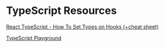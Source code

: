 # TypeScript Resources



[React TypeScript - How To Set Types on Hooks (+cheat sheet)](https://dev.to/ibrahima92/react-typescript-how-to-set-types-on-hooks-cheat-sheet-gll)

[TypeScript Playground](https://www.typescriptlang.org/play?target=1&ts=4.0.2#code/FASwdgLgpgTgZgQwMZQAQAkEGcCiBbBEAG1QG9hVUwE8oAuVLCGcAcwG4LUoDiGmWYDsAC+wYEiLYsqAAoIYNWTAD2ABwDCKyMgioQeNUR5RIMzLl4lylJNoEBXJBBUwAFGocAjIiCRUaekZmNgAaVE8fP24rfhChVABeVAByMBUYwiIUgEoyLkoAekKqFQgACzYqKCgAEzquMTFKIA)

